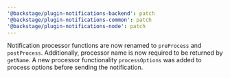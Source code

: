 ```yaml
---
'@backstage/plugin-notifications-backend': patch
'@backstage/plugin-notifications-common': patch
'@backstage/plugin-notifications-node': patch
---
```


Notification processor functions are now renamed to `preProcess` and `postProcess`.
Additionally, processor name is now required to be returned by `getName`.
A new processor functionality `processOptions` was added to process options before sending the notification.
